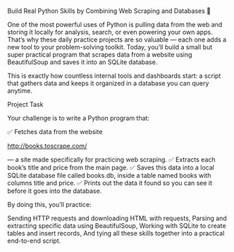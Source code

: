 Build Real Python Skills by Combining Web Scraping and Databases 🚀

One of the most powerful uses of Python is pulling data from the web and storing it locally for analysis, search, or even powering your own apps.
That’s why these daily practice projects are so valuable — each one adds a new tool to your problem-solving toolkit.
Today, you’ll build a small but super practical program that scrapes data from a website using BeautifulSoup and saves it into an SQLite database.

This is exactly how countless internal tools and dashboards start: a script that gathers data and keeps it organized in a database you can query anytime.

Project Task

Your challenge is to write a Python program that:

✅ Fetches data from the website

http://books.toscrape.com/

— a site made specifically for practicing web scraping.
✅ Extracts each book’s title and price from the main page.
✅ Saves this data into a local SQLite database file called books.db, inside a table named books with columns title and price.
✅ Prints out the data it found so you can see it before it goes into the database.

By doing this, you’ll practice:

Sending HTTP requests and downloading HTML with requests,
Parsing and extracting specific data using BeautifulSoup,
Working with SQLite to create tables and insert records,
And tying all these skills together into a practical end-to-end script.